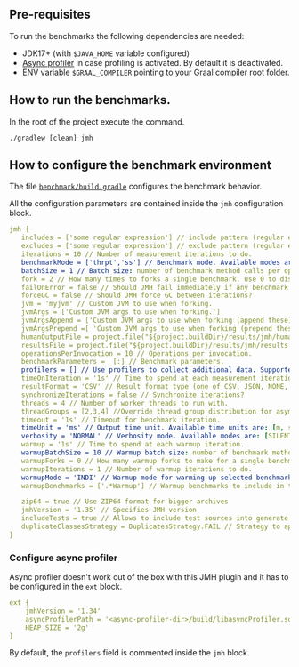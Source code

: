 ## Pre-requisites
To run the benchmarks the following dependencies are needed:

- JDK17+ (with `$JAVA_HOME` variable configured)
- [Async profiler](https://github.com/jvm-profiling-tools/async-profiler) in case profiling is activated. By default it is deactivated.
- ENV variable `$GRAAL_COMPILER` pointing to your Graal compiler root folder.

## How to run the benchmarks.

In the root of the project execute the command. 

`./gradlew [clean] jmh`

## How to configure the benchmark environment

The file [`benchmark/build.gradle`](benchmark/build.gradle) configures the benchmark behavior.

All the configuration parameters are contained inside the `jmh` configuration block.

```yaml
jmh {
   includes = ['some regular expression'] // include pattern (regular expression) for benchmarks to be executed
   excludes = ['some regular expression'] // exclude pattern (regular expression) for benchmarks to be executed
   iterations = 10 // Number of measurement iterations to do.
   benchmarkMode = ['thrpt','ss'] // Benchmark mode. Available modes are: [Throughput/thrpt, AverageTime/avgt, SampleTime/sample, SingleShotTime/ss, All/all]
   batchSize = 1 // Batch size: number of benchmark method calls per operation. (some benchmark modes can ignore this setting)
   fork = 2 // How many times to forks a single benchmark. Use 0 to disable forking altogether
   failOnError = false // Should JMH fail immediately if any benchmark had experienced the unrecoverable error?
   forceGC = false // Should JMH force GC between iterations?
   jvm = 'myjvm' // Custom JVM to use when forking.
   jvmArgs = ['Custom JVM args to use when forking.']
   jvmArgsAppend = ['Custom JVM args to use when forking (append these)']
   jvmArgsPrepend =[ 'Custom JVM args to use when forking (prepend these)']
   humanOutputFile = project.file("${project.buildDir}/results/jmh/human.txt") // human-readable output file
   resultsFile = project.file("${project.buildDir}/results/jmh/results.txt") // results file
   operationsPerInvocation = 10 // Operations per invocation.
   benchmarkParameters =  [:] // Benchmark parameters.
   profilers = [] // Use profilers to collect additional data. Supported profilers: [cl, comp, gc, stack, perf, perfnorm, perfasm, xperf, xperfasm, hs_cl, hs_comp, hs_gc, hs_rt, hs_thr, async]
   timeOnIteration = '1s' // Time to spend at each measurement iteration.
   resultFormat = 'CSV' // Result format type (one of CSV, JSON, NONE, SCSV, TEXT)
   synchronizeIterations = false // Synchronize iterations?
   threads = 4 // Number of worker threads to run with.
   threadGroups = [2,3,4] //Override thread group distribution for asymmetric benchmarks.
   timeout = '1s' // Timeout for benchmark iteration.
   timeUnit = 'ms' // Output time unit. Available time units are: [m, s, ms, us, ns].
   verbosity = 'NORMAL' // Verbosity mode. Available modes are: [SILENT, NORMAL, EXTRA]
   warmup = '1s' // Time to spend at each warmup iteration.
   warmupBatchSize = 10 // Warmup batch size: number of benchmark method calls per operation.
   warmupForks = 0 // How many warmup forks to make for a single benchmark. 0 to disable warmup forks.
   warmupIterations = 1 // Number of warmup iterations to do.
   warmupMode = 'INDI' // Warmup mode for warming up selected benchmarks. Warmup modes are: [INDI, BULK, BULK_INDI].
   warmupBenchmarks = ['.*Warmup'] // Warmup benchmarks to include in the run in addition to already selected. JMH will not measure these benchmarks, but only use them for the warmup.

   zip64 = true // Use ZIP64 format for bigger archives
   jmhVersion = '1.35' // Specifies JMH version
   includeTests = true // Allows to include test sources into generate JMH jar, i.e. use it when benchmarks depend on the test classes.
   duplicateClassesStrategy = DuplicatesStrategy.FAIL // Strategy to apply when encountring duplicate classes during creation of the fat jar (i.e. while executing jmhJar task)
}
```

### Configure async profiler

Async profiler doesn't work out of the box with this JMH plugin and it has to be configured in the `ext` block.

```yaml
ext {
    jmhVersion = '1.34'
    asyncProfilerPath = '<async-profiler-dir>/build/libasyncProfiler.so'
    HEAP_SIZE = '2g'
}
```

By default, the `profilers` field is commented inside the `jmh` block.